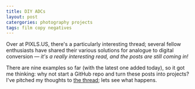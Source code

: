 ```yaml
---
title: DIY ADCs
layout: post
catergories: photography projects
tags: film copy negatives
---
```


Over at PIXLS.US, there's a particularly interesting thread; several fellow enthusiasts have shared their various solutions for analogue to digital conversion — <i>it's a really interesting read, and the posts are still coming in!</i>

<!-- <div>
<center>
<img src="https://pixls.us/images/pixls.us-logo-url.svg" style="padding-top: 15px; padding-bottom: 30px;" class="align-center" alt="PIXLS.US Logo" width="160">
</center>
</div> -->

There are nine examples so far (with the latest one added today), so it got me thinking: why not start a GitHub repo and turn these posts into projects? I've pitched my thoughts to [the thread](https://discuss.pixls.us/t/diy-copy-stand-for-dslr-scanning/14833/71); lets see what happens.
